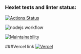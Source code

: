 ### Hexlet tests and linter status:
[![Actions Status](https://github.com/bobrov-site/frontend-project-11/actions/workflows/hexlet-check.yml/badge.svg)](https://github.com/bobrov-site/frontend-project-11/actions)

![nodejs workflow](https://github.com/bobrov-site/frontend-project-11/actions/workflows/nodejs.yml/badge.svg)

[![Maintainability](https://api.codeclimate.com/v1/badges/92ea574d86b929b45b52/maintainability)](https://codeclimate.com/github/bobrov-site/frontend-project-11/maintainability)

###Vercel link
[![Vercel](https://vercel.com/button)](https://frontend-project-11-drab-eight.vercel.app/)